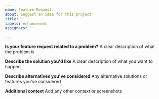 ```yaml
---
name: Feature Request
about: Suggest an idea for this project
title: ''
labels: enhancement
assignees: ''

---
```


**Is your feature request related to a problem?**
A clear description of what the problem is

**Describe the solution you'd like**
A clear description of what you want to happen

**Describe alternatives you've considered**
Any alternative solutions or features you've considered

**Additional context**
Add any other context or screenshots
